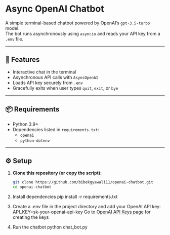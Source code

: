 # Async OpenAI Chatbot

A simple terminal-based chatbot powered by OpenAI’s `gpt-3.5-turbo` model.  
The bot runs asynchronously using `asyncio` and reads your API key from a `.env` file.

---

## 🚀 Features
- Interactive chat in the terminal
- Asynchronous API calls with `AsyncOpenAI`
- Loads API key securely from `.env`
- Gracefully exits when user types `quit`, `exit`, or `bye`

---

## 📦 Requirements
- Python 3.9+
- Dependencies listed in `requirements.txt`:
  - `openai`
  - `python-dotenv`

---

## ⚙️ Setup

1. **Clone this repository (or copy the script):**
   ```bash
   git clone https://github.com/bibekgyawali11/openai-chatbot.git
   cd openai-chatbot

2. Install dependencies
pip install -r requirements.txt

3. Create a .env file in the project directory and add your OpenAI API key:
API_KEY=sk-your-openai-api-key
Go to [OpenAI API Keys page](https://platform.openai.com/account/api-keys) for creating the keys

4. Run the chatbot
python chat_bot.py
